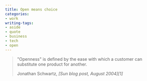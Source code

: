 ```yaml
---
title: Open means choice
categories:
- work
writing-tags:
- aside
- quote
- business
- tech
- open
---
```


> "Openness" is defined by the ease with which a customer can substitute one product for another.
> <footer>Jonathan Schwartz, <cite>[Sun blog post, August 2004][1]</cite></footer>

   [1]: http://blogs.sun.com/jonathan/date/20040808
